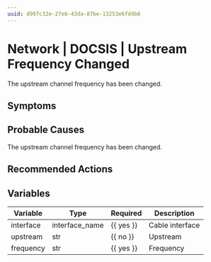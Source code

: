 ```yaml
---
uuid: d997c32e-27e6-43da-87be-13253e6fd4b6
---
```

# Network | DOCSIS | Upstream Frequency Changed

The upstream channel frequency has been changed.

## Symptoms

## Probable Causes

The upstream channel frequency has been changed.

## Recommended Actions

## Variables

Variable | Type | Required | Description
--- | --- | --- | ---
interface | interface_name | {{ yes }} | Cable interface
upstream | str | {{ no }} | Upstream
frequency | str | {{ yes }} | Frequency
